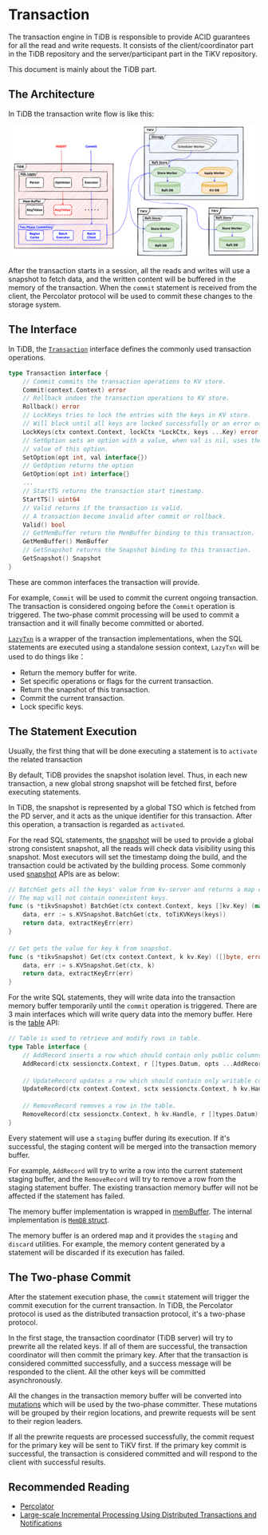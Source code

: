 # Transaction

The transaction engine in TiDB is responsible to provide ACID guarantees for all the read and write requests. It consists of the client/coordinator part in the TiDB repository and the server/participant part in the TiKV repository. 

This document is mainly about the TiDB part.

## The Architecture

In TiDB the transaction write flow is like this:

![transaction-architecture](../img/transaction-architecture.png)

After the transaction starts in a session, all the reads and writes will use a snapshot to fetch data, and the written content will be buffered in the memory of the transaction. When the `commit` statement is received from the client, the Percolator protocol will be used to commit these changes to the storage system.

## The Interface

In TiDB, the [`Transaction`](https://github.com/pingcap/tidb/blob/af70762cd52519f025daa5e869ba37465a7fb311/kv/kv.go#L181-L234) interface defines the commonly used transaction operations.

```go
type Transaction interface {
	// Commit commits the transaction operations to KV store.
	Commit(context.Context) error
	// Rollback undoes the transaction operations to KV store.
	Rollback() error
	// LockKeys tries to lock the entries with the keys in KV store.
	// Will block until all keys are locked successfully or an error occurs.
	LockKeys(ctx context.Context, lockCtx *LockCtx, keys ...Key) error
	// SetOption sets an option with a value, when val is nil, uses the default
	// value of this option.
	SetOption(opt int, val interface{})
	// GetOption returns the option
	GetOption(opt int) interface{}
	...
	// StartTS returns the transaction start timestamp.
	StartTS() uint64
	// Valid returns if the transaction is valid.
	// A transaction become invalid after commit or rollback.
	Valid() bool
	// GetMemBuffer return the MemBuffer binding to this transaction.
	GetMemBuffer() MemBuffer
	// GetSnapshot returns the Snapshot binding to this transaction.
	GetSnapshot() Snapshot
}
```

These are common interfaces the transaction will provide.

For example, `Commit` will be used to commit the current ongoing transaction. The transaction is considered ongoing before the `Commit` operation is triggered. The two-phase commit processing will be used to commit a transaction and it will finally become committed or aborted. 

[`LazyTxn`](https://github.com/pingcap/tidb/blob/af70762cd52519f025daa5e869ba37465a7fb311/session/txn.go#L50-L71) is a wrapper of the transaction implementations, when the SQL statements are executed using a standalone session context, `LazyTxn` will be used to do things like：

- Return the memory buffer for write.
- Set specific operations or flags for the current transaction.
- Return the snapshot of this transaction.
- Commit the current transaction.
- Lock specific keys.

## The Statement Execution

Usually, the first thing that will be done executing a statement is to `activate` the related transaction

By default, TiDB provides the snapshot isolation level. Thus, in each new transaction, a new global strong snapshot will be fetched first, before executing statements.

In TiDB, the snapshot is represented by a global TSO which is fetched from the PD server, and it acts as the unique identifier for this transaction. After this operation, a transaction is regarded as `activated`.

For the read SQL statements, the [snapshot](https://github.com/pingcap/tidb/blob/af70762cd52519f025daa5e869ba37465a7fb311/store/driver/txn/snapshot.go) will be used to provide a global strong consistent snapshot, all the reads will check data visibility using this snapshot. Most executors will set the timestamp doing the build, and the transaction could be activated by the building process. Some commonly used [snapshot](https://github.com/pingcap/tidb/blob/af70762cd52519f025daa5e869ba37465a7fb311/store/driver/txn/snapshot.go#L40) APIs are as below:

```go
// BatchGet gets all the keys' value from kv-server and returns a map contains key/value pairs.
// The map will not contain nonexistent keys.
func (s *tikvSnapshot) BatchGet(ctx context.Context, keys []kv.Key) (map[string][]byte, error) {
	data, err := s.KVSnapshot.BatchGet(ctx, toTiKVKeys(keys))
	return data, extractKeyErr(err)
}

// Get gets the value for key k from snapshot.
func (s *tikvSnapshot) Get(ctx context.Context, k kv.Key) ([]byte, error) {
	data, err := s.KVSnapshot.Get(ctx, k)
	return data, extractKeyErr(err)
}
```

For the write SQL statements, they will write data into the transaction memory buffer temporarily until the `commit` operation is triggered. There are 3 main interfaces which will write query data into the memory buffer. Here is the [table](https://github.com/pingcap/tidb/blob/af70762cd52519f025daa5e869ba37465a7fb311/table/table.go#L166) API:

```go
// Table is used to retrieve and modify rows in table.
type Table interface {
	// AddRecord inserts a row which should contain only public columns
	AddRecord(ctx sessionctx.Context, r []types.Datum, opts ...AddRecordOption) (recordID kv.Handle, err error)

	// UpdateRecord updates a row which should contain only writable columns.
	UpdateRecord(ctx context.Context, sctx sessionctx.Context, h kv.Handle, currData, newData []types.Datum, touched []bool) error

	// RemoveRecord removes a row in the table.
	RemoveRecord(ctx sessionctx.Context, h kv.Handle, r []types.Datum) error
}
```

Every statement will use a `staging` buffer during its execution. If it's successful, the staging content will be merged into the transaction memory buffer.

For example, `AddRecord` will try to write a row into the current statement staging buffer, and the `RemoveRecord` will try to remove a row from the staging statement buffer. The existing transaction memory buffer will not be affected if the statement has failed.

The memory buffer implementation is wrapped in [memBuffer](https://github.com/pingcap/tidb/blob/af70762cd52519f025daa5e869ba37465a7fb311/store/driver/txn/unionstore_driver.go#L27-L29). The internal implementation is [`MemDB` struct](https://github.com/tikv/client-go/blob/4fc565e203a99400d0b080a25a93fb860b3b6fd6/internal/unionstore/memdb.go).

The memory buffer is an ordered map and it provides the `staging` and `discard` utilities. For example, the memory content generated by a statement will be discarded if its execution has failed.

## The Two-phase Commit

After the statement execution phase, the `commit` statement will trigger the commit execution for the current transaction. In TiDB, the Percolator protocol is used as the distributed transaction protocol, it's a two-phase protocol.

In the first stage, the transaction coordinator (TiDB server) will try to prewrite all the related keys. If all of them are successful, the transaction coordinator will then commit the primary key. After that the transaction is considered committed successfully, and a success message will be responded to the client. All the other keys will be committed asynchronously.

All the changes in the transaction memory buffer will be converted into [mutations](https://github.com/pingcap/kvproto/blob/dc1709169bb155de3bea6b28c871215387942994/proto/kvrpcpb.proto#L882) which will be used by the two-phase committer. These mutations will be grouped by their region locations, and prewrite requests will be sent to their region leaders.

If all the prewrite requests are processed successfully, the commit request for the primary key will be sent to TiKV first. If the primary key commit is successful, the transaction is considered committed and will respond to the client with successful results.

## Recommended Reading

* [Percolator](https://tikv.org/deep-dive/distributed-transaction/percolator/)
* [Large-scale Incremental Processing Using Distributed Transactions and Notifications](https://research.google/pubs/pub36726/)
